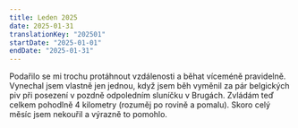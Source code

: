 ```yaml
---
title: Leden 2025
date: 2025-01-31
translationKey: "202501"
startDate: "2025-01-01"
endDate: "2025-01-31"
---
```

Podařilo se mi trochu protáhnout vzdálenosti a běhat víceméně pravidelně. Vynechal jsem vlastně jen jednou, když jsem běh vyměnil za pár belgických piv při posezení v pozdně odpoledním sluníčku v Brugách. Zvládám teď celkem pohodlně 4 kilometry (rozuměj po rovině a pomalu). Skoro celý měsíc jsem nekouřil a výrazně to pomohlo. 
<!-- excerpt -->
 